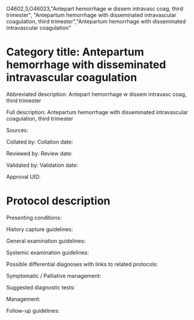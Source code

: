 O4602,3,O46023,"Antepart hemorrhage w dissem intravasc coag, third trimester", "Antepartum hemorrhage with disseminated intravascular coagulation, third trimester","Antepartum hemorrhage with disseminated intravascular coagulation"
# Category title: Antepartum hemorrhage with disseminated intravascular coagulation

Abbreviated description: Antepart hemorrhage w dissem intravasc coag, third trimester

Full description: Antepartum hemorrhage with disseminated intravascular coagulation, third trimester

Sources:

Collated by:
Collation date:

Reviewed by:
Review date:

Validated by:
Validation date:

Approval UID:

# Protocol description

Presenting conditions:

History capture guidelines:

General examination guidelines:

Systemic examination guidelines:

Possible differential diagnoses with links to related protocols:

Symptomatic / Palliative management:

Suggested diagnostic tests:

Management:

Follow-up guidelines:
